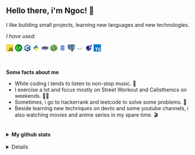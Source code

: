 ## Hello there, i'm Ngoc! 👋

I like building small projects, learning new languages and new technologies.

<i>I have used:</i>

<p>

<img width=20 src="https://raw.githubusercontent.com/github/explore/80688e429a7d4ef2fca1e82350fe8e3517d3494d/topics/javascript/javascript.png">
<img width=20 src="https://raw.githubusercontent.com/github/explore/80688e429a7d4ef2fca1e82350fe8e3517d3494d/topics/csharp/csharp.png">
<img width=20 src="https://raw.githubusercontent.com/github/explore/80688e429a7d4ef2fca1e82350fe8e3517d3494d/topics/cpp/cpp.png">
<img width=20 src="https://raw.githubusercontent.com/github/explore/80688e429a7d4ef2fca1e82350fe8e3517d3494d/topics/python/python.png">
<img width=20 src="https://raw.githubusercontent.com/github/explore/80688e429a7d4ef2fca1e82350fe8e3517d3494d/topics/php/php.png">
<img width=20 src="https://raw.githubusercontent.com/github/explore/80688e429a7d4ef2fca1e82350fe8e3517d3494d/topics/nodejs/nodejs.png">
<img width=20 src="https://raw.githubusercontent.com/github/explore/80688e429a7d4ef2fca1e82350fe8e3517d3494d/topics/sql/sql.png">
<img width=20 src="https://raw.githubusercontent.com/github/explore/80688e429a7d4ef2fca1e82350fe8e3517d3494d/topics/postgresql/postgresql.png">
<img width=20 src="https://raw.githubusercontent.com/github/explore/80688e429a7d4ef2fca1e82350fe8e3517d3494d/topics/mysql/mysql.png">
<img width=20 src="https://raw.githubusercontent.com/github/explore/80688e429a7d4ef2fca1e82350fe8e3517d3494d/topics/lua/lua.png">
<img width=20 src="https://raw.githubusercontent.com/github/explore/80688e429a7d4ef2fca1e82350fe8e3517d3494d/topics/typescript/typescript.png">

</p>


<br>


<strong>Some facts about me</strong>

- While coding i tends to listen to non-stop music. 🎵
- I exercise a lot and focus mostly on Street Workout and Calisthenics on weekends. 🏃🏼
- Sometimes, i go to hackerrank and leetcode to solve some problems. 🦧
- Beside learning new techniques on devto and some youtube channels, i also watching movies and anime series in my spare time. 🎬


<br>


<details>
  <summary> <strong>My github stats</strong> </summary>
  <br>

  ![Anurag's github stats](https://github-readme-stats.vercel.app/api?username=ngocsotn&show_icons=true)
  ![Top Langs](https://github-readme-stats.vercel.app/api/top-langs/?username=ngocsotn&layout=compact)

</details>


<br>


<details>
  <strong>My school stats</strong>

  - Already graduated in April 2022, from University of Science (Hochiminh city, Vietnam).
  - GPA: 8.52 / 10.0
<details>


<br>

